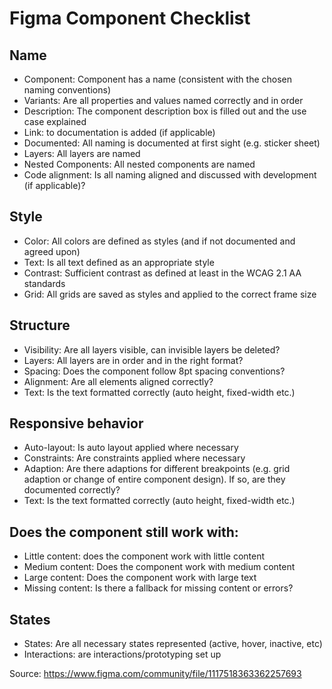 # Figma Component Checklist

## Name

- Component: Component has a name (consistent with the chosen naming conventions)
- Variants: Are all properties and values named correctly and in order
- Description: The component description box is filled out and the use case explained
- Link: to documentation is added (if applicable)
- Documented: All naming is documented at first sight (e.g. sticker sheet)
- Layers: All layers are named
- Nested Components: All nested components are named 
- Code alignment: Is all naming aligned and discussed with development (if applicable)? 

## Style

- Color: All colors are defined as styles (and if not documented and agreed upon)
- Text: Is all text defined as an appropriate style
- Contrast: Sufficient contrast as defined at least in the WCAG 2.1 AA standards
- Grid: All grids are saved as styles and applied to the correct frame size

## Structure

- Visibility: Are all layers visible, can invisible layers be deleted?
- Layers: All layers are in order and in the right format?
- Spacing: Does the component follow 8pt spacing conventions?
- Alignment: Are all elements aligned correctly?
- Text: Is the text formatted correctly (auto height, fixed-width etc.)

## Responsive behavior

- Auto-layout: Is auto layout applied where necessary
- Constraints: Are constraints applied where necessary
- Adaption: Are there adaptions for different breakpoints (e.g. grid adaption or change of entire component design). 
  If so, are they documented correctly?
- Text: Is the text formatted correctly (auto height, fixed-width etc.)

## Does the component still work with:

- Little content: does the component work with little content
- Medium content: Does the component work with medium content 
- Large content: Does the component work with large text
- Missing content: Is there a fallback for missing content or errors?

## States

- States: Are all necessary states represented (active, hover, inactive, etc)
- Interactions: are interactions/prototyping set up

Source: https://www.figma.com/community/file/1117518363362257693
